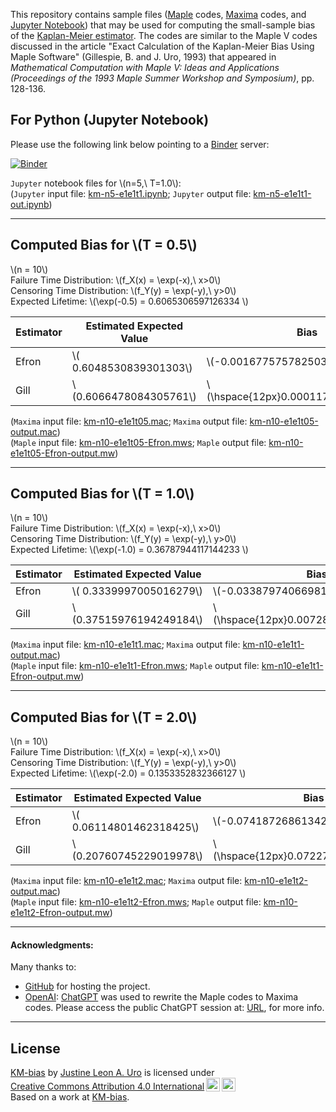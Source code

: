 <script type="text/x-mathjax-config">
MathJax = {
  tex: {
    packages: ["base","require","enclose",], 
    inlineMath: [ ["$","$"], ["\\(","\\)"] ],
    displayMath: [ ['$$','$$'], ["\\[","\\]"] ],
    processEscapes: true
  }
};
</script>

<script id="MathJax-script" async="" src="https://cdn.jsdelivr.net/npm/mathjax@3.2.2/es5/tex-mml-chtml.js"></script>


This repository contains sample files ([Maple](https://www.maplesoft.com/) codes, [Maxima](https://maxima.sourceforge.io/) codes, and [Jupyter Notebook](https://jupyter.org/)) that may be used for computing the small-sample bias of the [Kaplan-Meier estimator](https://en.wikipedia.org/wiki/Kaplan%E2%80%93Meier_estimator).  The codes are similar to the Maple V codes discussed in the article "Exact Calculation of the Kaplan-Meier Bias Using Maple Software" (Gillespie, B. and J. Uro, 1993) that appeared in _Mathematical Computation with Maple V: Ideas and Applications (Proceedings of the 1993 Maple Summer Workshop and Symposium)_, pp. 128-136.  

## For Python (Jupyter Notebook)
Please use the following link below pointing to a [Binder](https://mybinder.org) server:  

[![Binder](https://mybinder.org/badge_logo.svg)](https://mybinder.org/v2/gh/justineuro/KM-bias/9e36a2b2b553672faabffa341ff810520907672d?urlpath=lab%2Ftree%2Fkm-n5-e1e1t1.ipynb)
  
`Jupyter` notebook files for \\(n=5,\ T=1.0\\):  
(`Jupyter` input file: [km-n5-e1e1t1.ipynb](./km-n5-e1e1t1.ipynb); `Jupyter` output file:  [km-n5-e1e1t1-out.ipynb](./km-n5-e1e1t1-output.ipynb))  

---

## Computed Bias for \\(T = 0.5\\)
\\(n = 10\\)  
Failure Time Distribution: \\(f_X(x) = \exp(-x),\ x>0\\)  
Censoring Time Distribution: \\(f_Y(y) = \exp(-y),\ y>0\\)  
Expected Lifetime: \\(\exp(-0.5) = 0.6065306597126334 \\) 

Estimator | Estimated Expected Value | Bias
---|---|---
Efron | \\( 0.6048530839301303\\) | \\(-0.00167757578250316\\)
Gill | \\(0.6066478084305761\\) | \\(\hspace{12px}0.00011714871794266\\)

(`Maxima` input file: [km-n10-e1e1t05.mac](https://raw.githubusercontent.com/justineuro/KM-bias/refs/heads/main/km-n10-e1e1t05.mac); `Maxima` output file:  [km-n10-e1e1t05-output.mac](https://raw.githubusercontent.com/justineuro/KM-bias/refs/heads/main/km-n10-e1e1t05-output.mac))  
(`Maple` input file: [km-n10-e1e1t05-Efron.mws](https://raw.githubusercontent.com/justineuro/KM-bias/refs/heads/main/km-n10-e1e1t05-Efron.mws); `Maple` output file:  [km-n10-e1e1t05-Efron-output.mw](https://raw.githubusercontent.com/justineuro/KM-bias/refs/heads/main/km-n10-e1e1t05-Efron-out.mw))  

---

## Computed Bias for \\(T = 1.0\\)
\\(n = 10\\)  
Failure Time Distribution: \\(f_X(x) = \exp(-x),\ x>0\\)  
Censoring Time Distribution: \\(f_Y(y) = \exp(-y),\ y>0\\)  
Expected Lifetime: \\(\exp(-1.0) = 0.36787944117144233 \\) 

Estimator | Estimated Expected Value | Bias
---|---|---
Efron | \\( 0.3339997005016279\\) | \\(-0.03387974066981442\\)
Gill | \\(0.37515976194249184\\) | \\(\hspace{12px}0.007280320771049509\\)
  
(`Maxima` input file: [km-n10-e1e1t1.mac](https://raw.githubusercontent.com/justineuro/KM-bias/refs/heads/main/km-n10-e1e1t1.mac); `Maxima` output file:  [km-n10-e1e1t1-output.mac](https://raw.githubusercontent.com/justineuro/KM-bias/refs/heads/main/km-n10-e1e1t1-output.mac))  
(`Maple` input file: [km-n10-e1e1t1-Efron.mws](https://raw.githubusercontent.com/justineuro/KM-bias/refs/heads/main/km-n10-e1e1t1-Efron.mws); `Maple` output file:  [km-n10-e1e1t1-Efron-output.mw](https://raw.githubusercontent.com/justineuro/KM-bias/refs/heads/main/km-n10-e1e1t1-Efron-out.mw))  

---

## Computed Bias for \\(T = 2.0\\)
\\(n = 10\\)  
Failure Time Distribution: \\(f_X(x) = \exp(-x),\ x>0\\)  
Censoring Time Distribution: \\(f_Y(y) = \exp(-y),\ y>0\\)  
Expected Lifetime: \\(\exp(-2.0) = 0.1353352832366127 \\) 

Estimator | Estimated Expected Value | Bias
---|---|---
Efron | \\( 0.06114801462318425\\) | \\(-0.07418726861342845\\)
Gill | \\(0.20760745229019978\\) | \\(\hspace{12px}0.07227216905358708\\)
  
(`Maxima` input file: [km-n10-e1e1t2.mac](https://raw.githubusercontent.com/justineuro/KM-bias/refs/heads/main/km-n10-e1e1t2.mac); `Maxima` output file:  [km-n10-e1e1t2-output.mac](https://raw.githubusercontent.com/justineuro/KM-bias/refs/heads/main/km-n10-e1e1t2-output.mac))  
(`Maple` input file: [km-n10-e1e1t2-Efron.mws](https://raw.githubusercontent.com/justineuro/KM-bias/refs/heads/main/km-n10-e1e1t2-Efron.mws); `Maple` output file:  [km-n10-e1e1t2-Efron-output.mw](https://raw.githubusercontent.com/justineuro/KM-bias/refs/heads/main/km-n10-e1e1t2-Efron-out.mw))  


---

#### Acknowledgments: 
Many thanks to:

* [GitHub](https://github.com/) for hosting the project.
* [OpenAI](https://openai.com/): [ChatGPT](https://chatgpt.com/) was used to rewrite the Maple codes to Maxima codes.  Please access the public ChatGPT session at: [URL](https://chatgpt.com/share/https://chatgpt.com/c/68724179-6f48-8002-ac4f-0f1a4c762cdb), for more info. 

---

## License
<p xmlns:cc="http://creativecommons.org/ns#" xmlns:dct="http://purl.org/dc/terms/">
<a property="dct:title" rel="cc:attributionURL" href="https://github.com/justineuro/KM-bias">KM-bias</a> by <a rel="cc:attributionURL dct:creator" property="cc:attributionName" href="https://justineuro.github.io/">Justine Leon A. Uro</a> is licensed under <a href="https://creativecommons.org/licenses/by/4.0/?ref=chooser-v1" target="_blank" rel="license noopener noreferrer" style="display:inline-block;">Creative Commons Attribution 4.0 International<img src="https://mirrors.creativecommons.org/presskit/icons/cc.svg?ref=chooser-v1" style="height:22px!important;margin-left:3px;vertical-align:text-bottom;"/><img src="https://mirrors.creativecommons.org/presskit/icons/by.svg?ref=chooser-v1" style="height:22px!important;margin-left:3px;vertical-align:text-bottom;"/></a><br/>Based on a work at <a xmlns:dct="http://purl.org/dc/terms/" href="https://github.com/justineuro/KM-bias" rel="dct:source">KM-bias</a>.
</p>